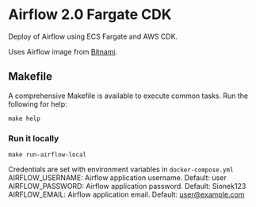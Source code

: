 # Airflow 2.0 Fargate CDK

Deploy of Airflow using ECS Fargate and AWS CDK.

Uses Airflow image from [Bitnami](https://github.com/bitnami/bitnami-docker-airflow).

## Makefile

A comprehensive Makefile is available to execute common tasks. Run the following for help:

```
make help
```

###  Run it locally
```
make run-airflow-local
```
Credentials are set with environment variables in `docker-compose.yml`
AIRFLOW_USERNAME: Airflow application username. Default: user
AIRFLOW_PASSWORD: Airflow application password. Default: Sionek123
AIRFLOW_EMAIL: Airflow application email. Default: user@example.com
